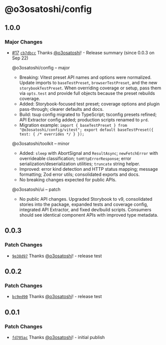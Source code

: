 # @o3osatoshi/config

## 1.0.0

### Major Changes

- [#17](https://github.com/o3osatoshi/portfolio/pull/17) [`cb7dbcc`](https://github.com/o3osatoshi/portfolio/commit/cb7dbcc30b6a260d4a68d91fdd52898d8f37a9ea) Thanks [@o3osatoshi](https://github.com/o3osatoshi)! - Release summary (since 0.0.3 on Sep 22)

  @o3osatoshi/config – major
  - Breaking: Vitest preset API names and options were normalized. Update imports to `baseTestPreset`, `browserTestPreset`, and the new `storybookTestPreset`. When overriding coverage or setup, pass them via `opts.test` and provide full objects because the preset rebuilds coverage.
  - Added: Storybook-focused test preset; coverage options and plugin pass-through; clearer defaults and docs.
  - Build: tsup config migrated to TypeScript; tsconfig presets refined; API Extractor config added; production scripts renamed to `prd`.
  - Migration example:
    `import { baseTestPreset } from "@o3osatoshi/config/vitest"; export default baseTestPreset({ test: { /* overrides */ } });`

  @o3osatoshi/toolkit – minor
  - Added: `sleep` with AbortSignal and `ResultAsync`; `newFetchError` with overrideable classification; `toHttpErrorResponse`; error serialization/deserialization utilities; `truncate` string helper.
  - Improved: error kind detection and HTTP status mapping; message formatting; Zod error utils; consolidated exports and docs.
  - No breaking changes expected for public APIs.

  @o3osatoshi/ui – patch
  - No public API changes. Upgraded Storybook to v9, consolidated stories into the package, expanded tests and coverage config, integrated API Extractor, and fixed dev/build scripts. Consumers should see identical component APIs with improved type metadata.

## 0.0.3

### Patch Changes

- [`9e38d97`](https://github.com/o3osatoshi/portfolio/commit/9e38d974325ac83433609670b6bc2ecc803c6050) Thanks [@o3osatoshi](https://github.com/o3osatoshi)! - release test

## 0.0.2

### Patch Changes

- [`bc9ed90`](https://github.com/o3osatoshi/portfolio/commit/bc9ed90a7831a8d366984fad24c2f087b478f1f8) Thanks [@o3osatoshi](https://github.com/o3osatoshi)! - release test

## 0.0.1

### Patch Changes

- [`fd705ac`](https://github.com/o3osatoshi/portfolio/commit/fd705acbd21d8485a96ce840f954947e9bd8d27e) Thanks [@o3osatoshi](https://github.com/o3osatoshi)! - initial publish
